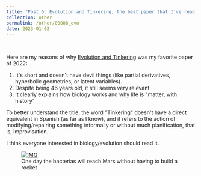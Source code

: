 ```yaml
---
title: "Post 6: Evolution and Tinkering, the best paper that I've read in 2022 🧬"
collection: other
permalink: /other/00006_evo
date: 2023-01-02
---
```


&nbsp;

Here are my reasons of why [Evolution and Tinkering](https://www.science.org/doi/10.1126/science.860134) was my favorite paper of 2022:

1. It's short and doesn't have devil things (like partial derivatives, hyperbolic geometries, or latent variables).
2. Despite being 46 years old, it still seems very relevant.
2. It clearly explains how biology works and why life is "matter, with history"

To better understand the title, the word "Tinkering" doesn't have a direct equivalent in Spanish (as far as I know), and it refers to the action of modifying/repairing something informally or without much planification, that is, improvisation.

I think everyone interested in biology/evolution should read it.


<figure>
  <a href="/images/general/00006_evo.jpg">
  <img src="/images/general/00006_evo.jpg" alt = "IMG" />
    </a>
  <figcaption>One day the bacterias will reach Mars without having to build a rocket</figcaption>
</figure>
